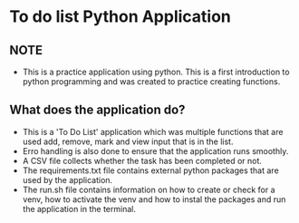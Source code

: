 # To do list Python Application

## NOTE
- This is a practice application using python. This is a first introduction to python programming and was created to practice creating functions.

## What does the application do?
- This is a 'To Do List' application which was multiple functions that are used add, remove, mark and view input that is in the list.
- Erro handling is also done to ensure that the application runs smoothly.
- A CSV file collects whether the task has been completed or not.
- The requirements.txt file contains external python packages that are used by the application.
- The run.sh file contains information on how to create or check for a venv, how to activate the venv and how to instal the packages and run the application in the terminal.
